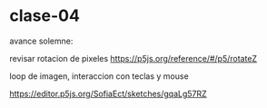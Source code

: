 # clase-04
avance solemne:

revisar rotacion de pixeles https://p5js.org/reference/#/p5/rotateZ

loop de imagen, interaccion con teclas y mouse

https://editor.p5js.org/SofiaEct/sketches/gqaLg57RZ
